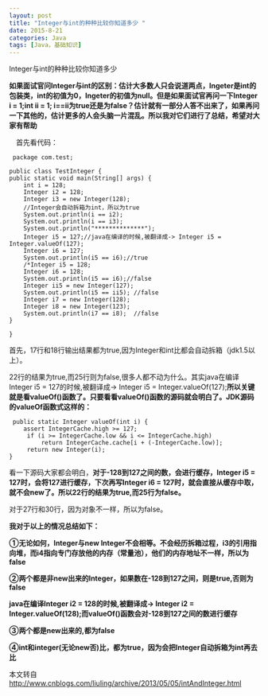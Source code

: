```yaml
---
layout: post
title: "Integer与int的种种比较你知道多少 "
date: 2015-8-21
categories: Java
tags: [Java，基础知识]
---
```

Integer与int的种种比较你知道多少

<!-- more -->

**如果面试官问Integer与int的区别：估计大多数人只会说道两点，Ingeter是int的包装类，int的初值为0，Ingeter的初值为null。但是如果面试官再问一下Integer i = 1;int ii = 1; i==ii为true还是为false？估计就有一部分人答不出来了，如果再问一下其他的，估计更多的人会头脑一片混乱。所以我对它们进行了总结，希望对大家有帮助**


　首先看代码：

     package com.test;

    public class TestInteger {
    public static void main(String[] args) {
        int i = 128;
        Integer i2 = 128;
        Integer i3 = new Integer(128);
        //Integer会自动拆箱为int，所以为true
        System.out.println(i == i2);
        System.out.println(i == i3);
        System.out.println("**************");
        Integer i5 = 127;//java在编译的时候,被翻译成-> Integer i5 = Integer.valueOf(127);
        Integer i6 = 127;
        System.out.println(i5 == i6);//true
        /*Integer i5 = 128;
        Integer i6 = 128;
        System.out.println(i5 == i6);//false   
        Integer ii5 = new Integer(127);
        System.out.println(i5 == ii5); //false
        Integer i7 = new Integer(128);
        Integer i8 = new Integer(123);
        System.out.println(i7 == i8);  //false
    }

    }


首先，17行和18行输出结果都为true,因为Integer和int比都会自动拆箱（jdk1.5以上）。

22行的结果为true,而25行则为false,很多人都不动为什么。其实java在编译Integer i5 = 127的时候,被翻译成-> Integer i5 = Integer.valueOf(127);**所以关键就是看valueOf()函数了。只要看看valueOf()函数的源码就会明白了。JDK源码的valueOf函数式这样的：**

     public static Integer valueOf(int i) {
        assert IntegerCache.high >= 127;
         if (i >= IntegerCache.low && i <= IntegerCache.high)
             return IntegerCache.cache[i + (-IntegerCache.low)];
         return new Integer(i);
    }

看一下源码大家都会明白，**对于-128到127之间的数，会进行缓存，Integer i5 = 127时，会将127进行缓存，下次再写Integer i6 = 127时，就会直接从缓存中取，就不会new了。所以22行的结果为true,而25行为false。**

对于27行和30行，因为对象不一样，所以为false。

**我对于以上的情况总结如下：**

**①无论如何，Integer与new Integer不会相等。不会经历拆箱过程，i3的引用指向堆，而i4指向专门存放他的内存（常量池），他们的内存地址不一样，所以为false**

**②两个都是非new出来的Integer，如果数在-128到127之间，则是true,否则为false**

**java在编译Integer i2 = 128的时候,被翻译成-> Integer i2 = Integer.valueOf(128);而valueOf()函数会对-128到127之间的数进行缓存**

**③两个都是new出来的,都为false**

**④int和integer(无论new否)比，都为true，因为会把Integer自动拆箱为int再去比**

 
本文转自<http://www.cnblogs.com/liuling/archive/2013/05/05/intAndInteger.html>